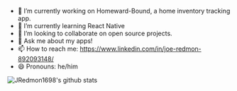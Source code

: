 


- 🔭 I’m currently working on Homeward-Bound, a home inventory tracking app. 
- 🌱 I’m currently learning React Native
- 👯 I’m looking to collaborate on open source projects. 
- 💬 Ask me about my apps!
- 📫 How to reach me: https://www.linkedin.com/in/joe-redmon-892093148/
- 😄 Pronouns: he/him


![JRedmon1698's github stats](https://github-readme-stats.vercel.app/api?username=JRedmon1698&theme=vision-friendly-dark)
